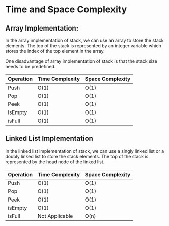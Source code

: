 # Time and Space Complexity

## Array Implementation:
In the array implementation of stack, we can use an array to store the stack elements. The top of the stack is represented by an integer variable which stores the index of the top element in the array.

One disadvantage of array implementation of stack is that the stack size needs to be predefined.

| Operation | Time Complexity | Space Complexity |
| --- | --- | --- |
| Push | O(1) | O(1) |
| Pop | O(1) | O(1) |
| Peek | O(1) | O(1) |
| isEmpty | O(1) | O(1) |
| isFull | O(1) | O(1) |

## Linked List Implementation
In the linked list implementation of stack, we can use a singly linked list or a doubly linked list to store the stack elements. The top of the stack is represented by the head node of the linked list.

| Operation | Time Complexity | Space Complexity |
| --- | --- | --- |
| Push | O(1) | O(1) |
| Pop | O(1) | O(1) |
| Peek | O(1) | O(1) |
| isEmpty | O(1) | O(1) |
| isFull | Not Applicable | O(n) |
